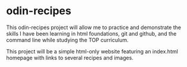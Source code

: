 # odin-recipes

This odin-recipes project will allow me to practice and demonstrate the
skills I have been learning in html foundations, git and github, and
the command line while studying the TOP curriculum.

This project will be a simple html-only website featuring an index.html
homepage with links to several recipes and images. 